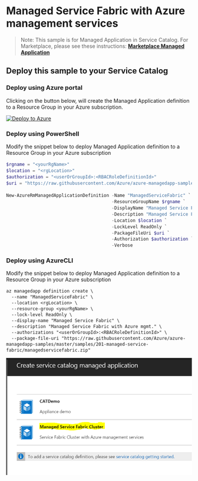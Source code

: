 # Managed Service Fabric with Azure management services

>Note: This sample is for Managed Application in Service Catalog. For Marketplace, please see these instructions:
[**Marketplace Managed Application**](https://docs.microsoft.com/en-us/azure/managed-applications/publish-marketplace-app)

## Deploy this sample to your Service Catalog

### Deploy using Azure portal

Clicking on the button below, will create the Managed Application definition to a Resource Group in your Azure subscription.

[![Deploy to Azure](http://azuredeploy.net/deploybutton.png)](https://portal.azure.com/#create/Microsoft.Template/uri/https%3A%2F%2Fraw.githubusercontent.com%2FAzure%2Fazure-managedapp-samples%2Fmaster%2Fsamples%2F201-managed-service-fabric%2Fazuredeploy.json)

### Deploy using PowerShell

Modify the snippet below to deploy Managed Application definition to a Resource Group in your Azure subscription

````powershell
$rgname = "<yourRgName>"
$location = "<rgLocation>"
$authorization = "<userOrGroupId>:<RBACRoleDefinitionId>"
$uri = "https://raw.githubusercontent.com/Azure/azure-managedapp-samples/master/samples/201-managed-service-fabric/managedservicefabric.zip"

New-AzureRmManagedApplicationDefinition -Name "ManagedServiceFabric" `
                                        -ResourceGroupName $rgname `
                                        -DisplayName "Managed Service Fabric" `
                                        -Description "Managed Service Fabric with Azure mgmt." `
                                        -Location $location `
                                        -LockLevel ReadOnly `
                                        -PackageFileUri $uri `
                                        -Authorization $authorization `
                                        -Verbose
````

### Deploy using AzureCLI

Modify the snippet below to deploy Managed Application definition to a Resource Group in your Azure subscription

````azureCLI
az managedapp definition create \
  --name "ManagedServiceFabric" \
  --location <rgLocation> \
  --resource-group <yourRgName> \
  --lock-level ReadOnly \
  --display-name "Managed Service Fabric" \
  --description "Managed Service Fabric with Azure mgmt." \
  --authorizations "<userOrGroupId>:<RBACRoleDefinitionId>" \
  --package-file-uri "https://raw.githubusercontent.com/Azure/azure-managedapp-samples/master/samples/201-managed-service-fabric/managedservicefabric.zip"
````

![alt text](images/appliance.png "Azure Managed Application")